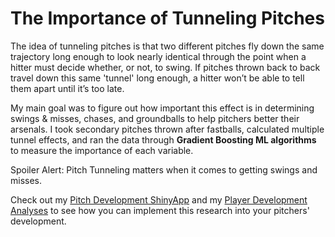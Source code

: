 # The Importance of Tunneling Pitches
The idea of tunneling pitches is that two different pitches fly down the same trajectory long enough to look nearly identical through the point when a hitter must decide whether, or not, to swing. If pitches thrown back to back travel down this same 'tunnel' long enough, a hitter won’t be able to tell them apart until it’s too late. 

My main goal was to figure out how important this effect is in determining swings & misses, chases, and groundballs to help pitchers better their arsenals. I took secondary pitches thrown after fastballs, calculated multiple tunnel effects, and ran the data through **Gradient Boosting ML algorithms** to measure the importance of each variable.

Spoiler Alert: Pitch Tunneling matters when it comes to getting swings and misses.

Check out my [Pitch Development ShinyApp](https://danielthom18.shinyapps.io/mlb_pitch_development_app/) and my [Player Development Analyses](https://github.com/djt-5/Baseball-Analytics/tree/main/Player%20Development%20Analysis) to see how you can implement this research into your pitchers' development.
